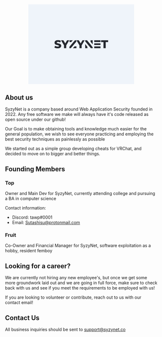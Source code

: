 
<p align="center">
  <img src="assets/inverse.png" width="350" title="SyzyNet Logo">
</p>



## About us
SyzyNet is a company based around Web Application Security founded in 2022. Any free software we make will always have it's code released as open source under our github!

Our Goal is to make obtaining tools and knowledge much easier for the general population, we wish to see everyone practicing and employing the best security techniques as painlessly as possible

We started out as a simple group developing cheats for VRChat, and decided to move on to bigger and better things.

## Founding Members

### Top
Owner and Main Dev for SyzyNet, currently attending college and pursuing a BA in computer science

Contact information: 
 - Discord: tawp#0001
 - Email: Sutashisu@protonmail.com

### Fruit
Co-Owner and Financial Manager for SyzyNet, software exploitation as a hobby, resident femboy

## Looking for a career?
We are currently not hiring any new employee's, but once we get some more groundwork laid out and we are going in full force, make sure to check back with us and see if you meet the requirements to be employed with us!

If you are looking to volunteer or contribute, reach out to us with our contact email!

## Contact Us

All business inquiries should be sent to support@syzynet.co


